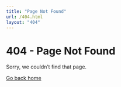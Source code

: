 ```yaml
---
title: "Page Not Found"
url: /404.html
layout: "404"
---
```


# 404 - Page Not Found

Sorry, we couldn’t find that page. 

[Go back home](/)
